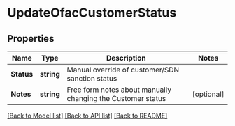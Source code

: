 # UpdateOfacCustomerStatus

## Properties

Name | Type | Description | Notes
------------ | ------------- | ------------- | -------------
**Status** | **string** | Manual override of customer/SDN sanction status | 
**Notes** | **string** | Free form notes about manually changing the Customer status | [optional] 

[[Back to Model list]](../README.md#documentation-for-models) [[Back to API list]](../README.md#documentation-for-api-endpoints) [[Back to README]](../README.md)


